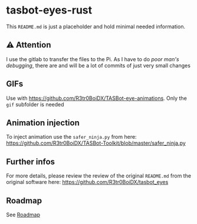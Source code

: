 # tasbot-eyes-rust

This `README.md` is just a placeholder and hold minimal needed information.

## :warning: Attention

I use the gitlab to transfer the files to the Pi. As I have to do *poor man's debugging*, there are and will be a lot of commits of just very small changes

## GIFs

Use with <https://github.com/R3tr0BoiDX/TASBot-eye-animations>. Only the `gif` subfolder is needed

## Animation injection

To inject animation use the `safer_ninja.py` from here: <https://github.com/R3tr0BoiDX/TASBot-Toolkit/blob/master/safer_ninja.py>

## Further infos

For more details, please review the review of the original `README.md` from the original software here: <https://github.com/R3tr0BoiDX/tasbot_eyes>

## Roadmap

See [Roadmap](roadmap.md)